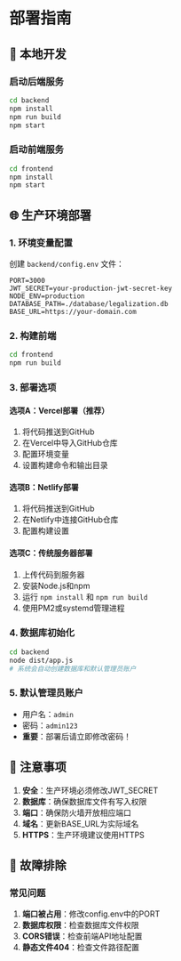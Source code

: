 # 部署指南

## 🚀 本地开发

### 启动后端服务
```bash
cd backend
npm install
npm run build
npm start
```

### 启动前端服务
```bash
cd frontend
npm install
npm start
```

## 🌐 生产环境部署

### 1. 环境变量配置

创建 `backend/config.env` 文件：
```env
PORT=3000
JWT_SECRET=your-production-jwt-secret-key
NODE_ENV=production
DATABASE_PATH=./database/legalization.db
BASE_URL=https://your-domain.com
```

### 2. 构建前端
```bash
cd frontend
npm run build
```

### 3. 部署选项

#### 选项A：Vercel部署（推荐）
1. 将代码推送到GitHub
2. 在Vercel中导入GitHub仓库
3. 配置环境变量
4. 设置构建命令和输出目录

#### 选项B：Netlify部署
1. 将代码推送到GitHub
2. 在Netlify中连接GitHub仓库
3. 配置构建设置

#### 选项C：传统服务器部署
1. 上传代码到服务器
2. 安装Node.js和npm
3. 运行 `npm install` 和 `npm run build`
4. 使用PM2或systemd管理进程

### 4. 数据库初始化
```bash
cd backend
node dist/app.js
# 系统会自动创建数据库和默认管理员账户
```

### 5. 默认管理员账户
- 用户名：`admin`
- 密码：`admin123`
- **重要**：部署后请立即修改密码！

## 📝 注意事项

1. **安全**：生产环境必须修改JWT_SECRET
2. **数据库**：确保数据库文件有写入权限
3. **端口**：确保防火墙开放相应端口
4. **域名**：更新BASE_URL为实际域名
5. **HTTPS**：生产环境建议使用HTTPS

## 🔧 故障排除

### 常见问题
1. **端口被占用**：修改config.env中的PORT
2. **数据库权限**：检查数据库文件权限
3. **CORS错误**：检查前端API地址配置
4. **静态文件404**：检查文件路径配置

